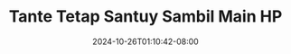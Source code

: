 --- 
title: "Tante Tetap Santuy Sambil Main HP"
description: "download bokep Tante Tetap Santuy Sambil Main HP ig full vidio terbaru"
date: 2024-10-26T01:10:42-08:00
file_code: "xwea18kxivzg"
draft: false
cover: "qyr31ji39kmz36e4.jpg"
tags: ["Tante", "Tetap", "Santuy", "Sambil", "Main", "bokep-indo", "bokep-viral", "bokep-ig"]
length: 69
fld_id: "1413958"
foldername: "3we santuy"
categories: ["3we santuy"]
views: 103
---